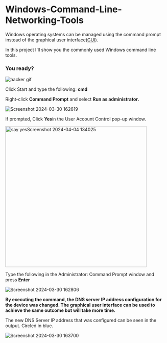 # Windows-Command-Line-Networking-Tools



<p>
Windows operating systems can be managed using the command prompt instead of the graphical user interface(<a href="https://blog.hubspot.com/website/what-is-gui">GUI</a>).
  </p>

  <p>In this project I'll show you the  commonly used Windows command line tools.</p>

  

<h3>You ready?</h3>

![hacker gif](https://github.com/kelvinintech/Windows-Command-Line-Networking-Tools/assets/110644520/1b713340-6fd6-4db3-b59a-aaf2210898b0)


<p>
  Click Start and type the following: <b>cmd</b>
</p>



 <p>Right-click <b>Command Prompt</b> and select <b>Run as administrator.</b></p>

![Screenshot 2024-03-30 162619](https://github.com/kelvinintech/Windows-Command-Line-Networking-Tools/assets/110644520/158a07df-97a3-441a-a26e-321a33f23bb6)

<p>If prompted, Click <b>Yes</b>in the User Account Control pop-up window.</p>

<img width="442" alt="say yesScreenshot 2024-04-04 134025" src="https://github.com/kelvinintech/Windows-Command-Line-Networking-Tools/assets/110644520/35255272-7458-45d4-b6a7-e3d4b38c1904">


<p>Type the following in the Administrator: Command Prompt window and press <b>Enter</b></p>

![Screenshot 2024-03-30 162806](https://github.com/kelvinintech/Windows-Command-Line-Networking-Tools/assets/110644520/0e2e8cc0-bd41-4fe5-9667-d168e9ad4b40)

<p>
<b>By executing the command, the DNS server IP address configuration for the device was changed. The graphical user interface can be used to achieve the same outcome but will take more time.</b>
</p>

<p>
  The new DNS Server IP address that was configured can be seen in the output. Circled in blue.
</p>

![Screenshot 2024-03-30 163700](https://github.com/kelvinintech/Windows-Command-Line-Networking-Tools/assets/110644520/857b784d-6069-4aea-804a-a0298608c143)

